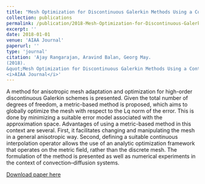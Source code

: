 ```yaml
---
title: "Mesh Optimization for Discontinuous Galerkin Methods Using a Continuous Mesh Model"
collection: publications
permalink: /publication/2018-Mesh-Optimization-for-Discontinuous-Galerkin-Methods-Using-a-Continuous-Mesh-Model
excerpt: ''
date: 2018-01-01
venue: 'AIAA Journal'
paperurl: ''
type: 'journal'
citation: 'Ajay Rangarajan, Aravind Balan, Georg May.
(2018).
&quot;Mesh Optimization for Discontinuous Galerkin Methods Using a Continuous Mesh Model.&quot;
<i>AIAA Journal</i>'
---
```

A method for anisotropic mesh adaptation and optimization for high-order discontinuous Galerkin schemes is presented. Given the total number of degrees of freedom, a metric-based method is proposed, which aims to globally optimize the mesh with respect to the Lq norm of the error. This is done by minimizing a suitable error model associated with the approximation space. Advantages of using a metric-based method in this context are several. First, it facilitates changing and manipulating the mesh in a general anisotropic way. Second, defining a suitable continuous interpolation operator allows the use of an analytic optimization framework that operates on the metric field, rather than the discrete mesh. The formulation of the method is presented as well as numerical experiments in the context of convection–diffusion systems.

[Download paper here](https://doi.org/10.2514/1.J056965)

